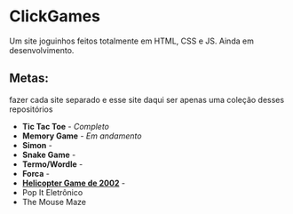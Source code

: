 # ClickGames
Um site joguinhos feitos totalmente em HTML, CSS e JS. Ainda em desenvolvimento.

## Metas:
fazer cada site separado e esse site daqui ser apenas uma coleção desses repositórios

* **Tic Tac Toe** - *Completo*
* **Memory Game** - *Em andamento*
* **Simon** -
* **Snake Game** -
* **Termo/Wordle** -
* **Forca** -
* [**Helicopter Game de 2002**](https://neal.fun/internet-artifacts/) -
* Pop It Eletrônico
* The Mouse Maze
